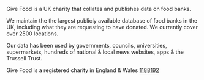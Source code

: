 Give Food is a UK charity that collates and publishes data on food banks.

We maintain the the largest publicly available database of food banks in the UK, including what they are requesting to have donated. We currently cover over 2500 locations.

Our data has been used by governments, councils, universities, supermarkets, hundreds of national & local news websites, apps & the Trussell Trust.

Give Food is a registered charity in England & Wales [1188192](https://register-of-charities.charitycommission.gov.uk/charity-details/?regid=1188192&subid=0)
